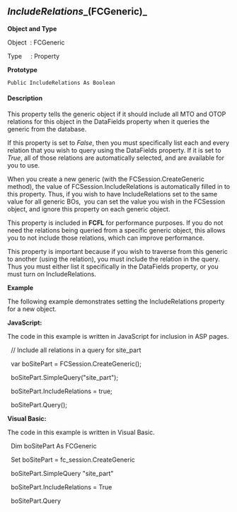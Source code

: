 _IncludeRelations__(FCGeneric)_
-------------------------------

**Object and Type**

Object  : FCGeneric

Type     : Property

**Prototype**

```
Public IncludeRelations As Boolean
```

#### Description

This property tells the generic object if it should include all MTO and OTOP relations for this object in the DataFields property when it queries the generic from the database.

If this property is set to _False_, then you must specifically list each and every relation that you wish to query using the DataFields property. If it is set to _True_, all of those relations are automatically selected, and are available for you to use.

When you create a new generic (with the FCSession.CreateGeneric method), the value of FCSession.IncludeRelations is automatically filled in to this property. Thus, if you wish to have IncludeRelations set to the same value for all generic BOs,  you can set the value you wish in the FCSession object, and ignore this property on each generic object.

This property is included in **FCFL** for performance purposes. If you do not need the relations being queried from a specific generic object, this allows you to not include those relations, which can improve performance.

This property is important because if you wish to traverse from this generic to another (using the relation), you must include the relation in the query. Thus you must either list it specifically in the DataFields property, or you must turn on IncludeRelations.

**Example**

The following example demonstrates setting the IncludeRelations property for a new object.

**JavaScript:**

The code in this example is written in JavaScript for inclusion in ASP pages.

  // Include all relations in a query for site_part

  var boSitePart = FCSession.CreateGeneric();

  boSitePart.SimpleQuery("site_part");

  boSitePart.IncludeRelations = true;

  boSitePart.Query();

**Visual Basic:**

The code in this example is written in Visual Basic.

  Dim boSitePart As FCGeneric

  Set boSitePart = fc_session.CreateGeneric

  boSitePart.SimpleQuery "site_part"

  boSitePart.IncludeRelations = True

  boSitePart.Query